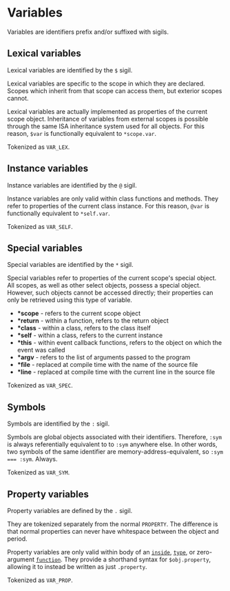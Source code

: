 # Variables

Variables are identifiers prefix and/or suffixed with sigils.

## Lexical variables

Lexical variables are identified by the `$` sigil.

Lexical variables are specific to the
scope in which they are declared. Scopes which inherit from that scope can
access them, but exterior scopes cannot.

Lexical variables are actually implemented as properties of the current scope
object. Inheritance of variables from external scopes is possible through the
same ISA inheritance system used for all objects. For this reason, `$var` is
functionally equivalent to `*scope.var`.

Tokenized as `VAR_LEX`.

## Instance variables

Instance variables are identified by the `@` sigil.

Instance variables are only valid within class functions and methods. They refer
to properties of the current class instance. For this reason, `@var` is
functionally equivalent to `*self.var`.

Tokenized as `VAR_SELF`.

## Special variables

Special variables are identified by the `*` sigil.

Special variables refer to properties of the current scope's special object. All
scopes, as well as other select objects, possess a special object. However, such
objects cannot be accessed directly; their properties can only be retrieved
using this type of variable.

* __*scope__ - refers to the current scope object
* __*return__ - within a function, refers to the return object
* __*class__ - within a class, refers to the class itself
* __*self__ - within a class, refers to the current instance
* __*this__ - within event callback functions, refers to the object on which the
event was called
* __*argv__ - refers to the list of arguments passed to the program
* __*file__ - replaced at compile time with the name of the source file
* __*line__ - replaced at compile time with the current line in the source file

Tokenized as `VAR_SPEC`.

## Symbols

Symbols are identified by the `:` sigil.

Symbols are global objects associated with their identifiers. Therefore,
`:sym` is always referentially equivalent to to `:sym` anywhere else. In other
words, two symbols of the same identifier are memory-address-equivalent,
so `:sym === :sym`. Always.

Tokenized as `VAR_SYM`.

## Property variables

Property variables are defined by the `.` sigil.

They are tokenized separately from the normal `PROPERTY`. The difference is
that normal properties can never have whitespace between the object and period.

Property variables are only valid within body of an
[`inside`](Keywords.md#inside), [`type`](Keywords.md#type), or zero-argument
[`function`](Keywords.md#func). They provide a
shorthand syntax for `$obj.property`, allowing it to instead be written as just
`.property`.

Tokenized as `VAR_PROP`.
